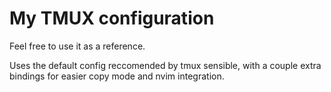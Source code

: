 # My TMUX configuration

Feel free to use it as a reference.

Uses the default config reccomended by tmux sensible, with a couple extra bindings for easier copy mode and nvim integration.
